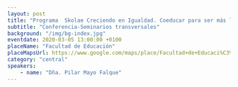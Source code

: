 ```yaml
---
layout: post
title: "Programa  Skolae Creciendo en Igualdad. Coeducar para ser más libres y felices."
subtitle: "Conferencia-Seminarios transversales"
background: "/img/bg-index.jpg"
eventdate: 2020-03-05 13:00:00 +0100
placeName: "Facultad de Educación"
placeMapsUrl: https://www.google.com/maps/place/Facultad+de+Educaci%C3%B3n/@38.0142485,-1.172574,15z/data=!4m5!3m4!1s0x0:0x9ba87e4549e26c5d!8m2!3d38.0142485!4d-1.172574
category: "central"
speakers:
    - name: "Dña. Pilar Mayo Falque"
---
```

 
